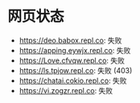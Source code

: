 # 网页状态
- https://deo.babox.repl.co: 失败
- https://apping.eywjx.repl.co: 失败
- https://Love.cfvqw.repl.co: 失败
- https://ls.tpjow.repl.co: 失败 (403)
- https://chatai.cokio.repl.co: 失败
- https://vi.zogzr.repl.co: 失败
